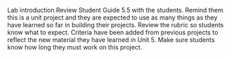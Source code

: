 Lab introduction
Review Student Guide 5.5 with the students. Remind them this is a unit project and they are expected to use as many things as they have learned so far in building their projects.
Review the rubric so students know what to expect. Criteria have been added from previous projects to reflect the new material they have learned in Unit 5.
Make sure students know how long they must work on this project.

